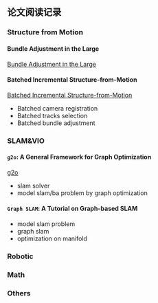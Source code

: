## 论文阅读记录
### Structure from Motion
#### Bundle Adjustment in the Large 
[Bundle Adjustment in the Large ](./sfm/bal.md)
#### Batched Incremental Structure-from-Motion 
[Batched Incremental Structure-from-Motion](./sfm/batched-incremental-structure-from-motion.md)
+ Batched camera registration
+ Batched tracks selection 
+ Batched bundle adjustment
### SLAM&VIO
#### `g2o`: A General Framework for Graph Optimization
[g2o](./slam/g2o.md)
+ slam solver
+ model slam/ba problem by graph optimization
#### `Graph SLAM`: A Tutorial on Graph-based SLAM
+ model slam problem
+ graph slam 
+ optimization on manifold
### Robotic

### Math


### Others

